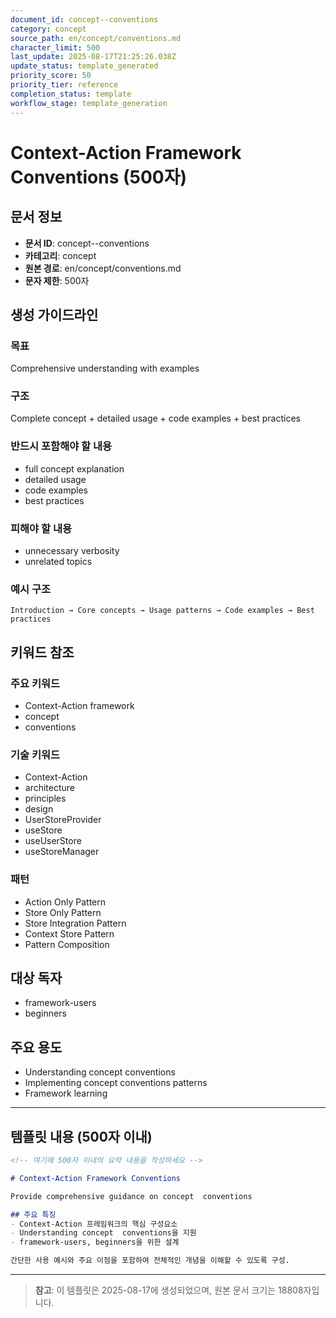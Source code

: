 ```yaml
---
document_id: concept--conventions
category: concept
source_path: en/concept/conventions.md
character_limit: 500
last_update: 2025-08-17T21:25:26.038Z
update_status: template_generated
priority_score: 50
priority_tier: reference
completion_status: template
workflow_stage: template_generation
---
```


# Context-Action Framework Conventions (500자)

## 문서 정보
- **문서 ID**: concept--conventions
- **카테고리**: concept
- **원본 경로**: en/concept/conventions.md
- **문자 제한**: 500자

## 생성 가이드라인

### 목표
Comprehensive understanding with examples

### 구조
Complete concept + detailed usage + code examples + best practices

### 반드시 포함해야 할 내용
- full concept explanation
- detailed usage
- code examples
- best practices

### 피해야 할 내용  
- unnecessary verbosity
- unrelated topics

### 예시 구조
```
Introduction → Core concepts → Usage patterns → Code examples → Best practices
```

## 키워드 참조

### 주요 키워드
- Context-Action framework
- concept
- conventions

### 기술 키워드
- Context-Action
- architecture
- principles
- design
- UserStoreProvider
- useStore
- useUserStore
- useStoreManager

### 패턴
- Action Only Pattern
- Store Only Pattern
- Store Integration Pattern
- Context Store Pattern
- Pattern Composition

## 대상 독자
- framework-users
- beginners

## 주요 용도
- Understanding concept  conventions
- Implementing concept  conventions patterns
- Framework learning

---

## 템플릿 내용 (500자 이내)

```markdown
<!-- 여기에 500자 이내의 요약 내용을 작성하세요 -->

# Context-Action Framework Conventions

Provide comprehensive guidance on concept  conventions

## 주요 특징
- Context-Action 프레임워크의 핵심 구성요소
- Understanding concept  conventions을 지원
- framework-users, beginners을 위한 설계

간단한 사용 예시와 주요 이점을 포함하여 전체적인 개념을 이해할 수 있도록 구성.
```

---

> **참고**: 이 템플릿은 2025-08-17에 생성되었으며, 
> 원본 문서 크기는 18808자입니다.

